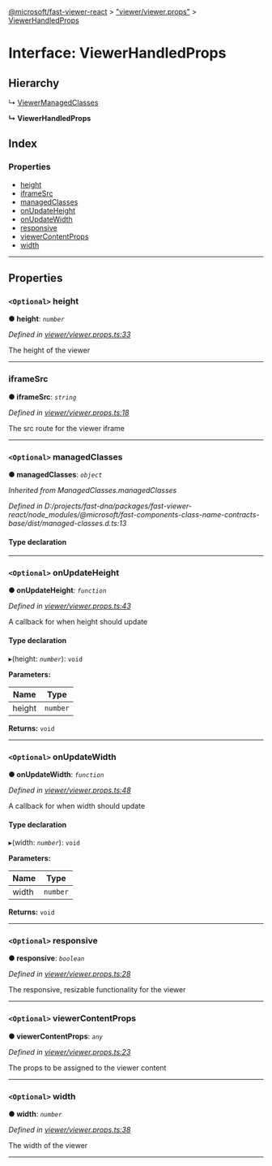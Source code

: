 [@microsoft/fast-viewer-react](../README.md) > ["viewer/viewer.props"](../modules/_viewer_viewer_props_.md) > [ViewerHandledProps](../interfaces/_viewer_viewer_props_.viewerhandledprops.md)

# Interface: ViewerHandledProps

## Hierarchy

↳  [ViewerManagedClasses](_viewer_viewer_props_.viewermanagedclasses.md)

**↳ ViewerHandledProps**

## Index

### Properties

* [height](_viewer_viewer_props_.viewerhandledprops.md#height)
* [iframeSrc](_viewer_viewer_props_.viewerhandledprops.md#iframesrc)
* [managedClasses](_viewer_viewer_props_.viewerhandledprops.md#managedclasses)
* [onUpdateHeight](_viewer_viewer_props_.viewerhandledprops.md#onupdateheight)
* [onUpdateWidth](_viewer_viewer_props_.viewerhandledprops.md#onupdatewidth)
* [responsive](_viewer_viewer_props_.viewerhandledprops.md#responsive)
* [viewerContentProps](_viewer_viewer_props_.viewerhandledprops.md#viewercontentprops)
* [width](_viewer_viewer_props_.viewerhandledprops.md#width)

---

## Properties

<a id="height"></a>

### `<Optional>` height

**● height**: *`number`*

*Defined in [viewer/viewer.props.ts:33](https://github.com/Microsoft/fast-dna/blob/164dd3ca/packages/fast-viewer-react/src/viewer/viewer.props.ts#L33)*

The height of the viewer

___
<a id="iframesrc"></a>

###  iframeSrc

**● iframeSrc**: *`string`*

*Defined in [viewer/viewer.props.ts:18](https://github.com/Microsoft/fast-dna/blob/164dd3ca/packages/fast-viewer-react/src/viewer/viewer.props.ts#L18)*

The src route for the viewer iframe

___
<a id="managedclasses"></a>

### `<Optional>` managedClasses

**● managedClasses**: *`object`*

*Inherited from ManagedClasses.managedClasses*

*Defined in D:/projects/fast-dna/packages/fast-viewer-react/node_modules/@microsoft/fast-components-class-name-contracts-base/dist/managed-classes.d.ts:13*

#### Type declaration

___
<a id="onupdateheight"></a>

### `<Optional>` onUpdateHeight

**● onUpdateHeight**: *`function`*

*Defined in [viewer/viewer.props.ts:43](https://github.com/Microsoft/fast-dna/blob/164dd3ca/packages/fast-viewer-react/src/viewer/viewer.props.ts#L43)*

A callback for when height should update

#### Type declaration
▸(height: *`number`*): `void`

**Parameters:**

| Name | Type |
| ------ | ------ |
| height | `number` |

**Returns:** `void`

___
<a id="onupdatewidth"></a>

### `<Optional>` onUpdateWidth

**● onUpdateWidth**: *`function`*

*Defined in [viewer/viewer.props.ts:48](https://github.com/Microsoft/fast-dna/blob/164dd3ca/packages/fast-viewer-react/src/viewer/viewer.props.ts#L48)*

A callback for when width should update

#### Type declaration
▸(width: *`number`*): `void`

**Parameters:**

| Name | Type |
| ------ | ------ |
| width | `number` |

**Returns:** `void`

___
<a id="responsive"></a>

### `<Optional>` responsive

**● responsive**: *`boolean`*

*Defined in [viewer/viewer.props.ts:28](https://github.com/Microsoft/fast-dna/blob/164dd3ca/packages/fast-viewer-react/src/viewer/viewer.props.ts#L28)*

The responsive, resizable functionality for the viewer

___
<a id="viewercontentprops"></a>

### `<Optional>` viewerContentProps

**● viewerContentProps**: *`any`*

*Defined in [viewer/viewer.props.ts:23](https://github.com/Microsoft/fast-dna/blob/164dd3ca/packages/fast-viewer-react/src/viewer/viewer.props.ts#L23)*

The props to be assigned to the viewer content

___
<a id="width"></a>

### `<Optional>` width

**● width**: *`number`*

*Defined in [viewer/viewer.props.ts:38](https://github.com/Microsoft/fast-dna/blob/164dd3ca/packages/fast-viewer-react/src/viewer/viewer.props.ts#L38)*

The width of the viewer

___

